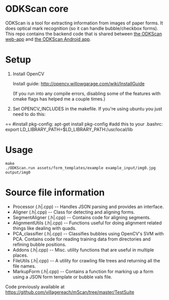 ODKScan core
============

ODKScan is a tool for extracting information from images of paper forms.
It does optical mark recognition (so it can handle bubble/checkbox forms).
This repo contains the backend code that is shared between
[the ODKScan web-app](https://github.com/nathanathan/ODKScan_webapp)
and [the ODKScan Android app](https://github.com/villagereach/mScan).

Setup
=====

1. Install OpenCV

	Install guide: http://opencv.willowgarage.com/wiki/InstallGuide
	
	(If you run into any compile errors, disabling some of the features with cmake flags has helped me a couple times.)

2. Set OPENCV_INCLUDES in the makefile. If you're using ubuntu you just need to do this:

==
	#install pkg-config:
	apt-get install pkg-config
	#add this to your .bashrc:
	export LD_LIBRARY_PATH=$LD_LIBRARY_PATH:/usr/local/lib

Usage
=====

	make
	./ODKScan.run assets/form_templates/example example_input/img0.jpg output/img0

Source file information
=======================

* Processor (.h|.cpp) -- Handles JSON parsing and provides an interface.
* Aligner (.h|.cpp) -- Class for detecting and aligning forms.
* SegmentAligner (.h|.cpp) -- Contains code for aligning segments.
* AlignmentUtils (.h|.cpp) -- Functions useful for doing alignment related things like dealing with quads.
* PCA_classifier (.h|.cpp) -- Classifies bubbles using OpenCV's SVM with PCA. Contains code for reading training data from directories and refining bubble positions.
* Addons (.h|.cpp) -- Misc. utility functions that are useful in multiple places.
* FileUtils (.h|.cpp) -- A utility for crawling file trees and returning all the file names.
* MarkupForm (.h|.cpp) -- Contains a function for marking up a form using a JSON form template or bubble vals file.

Code previously available at https://github.com/villagereach/mScan/tree/master/TestSuite
